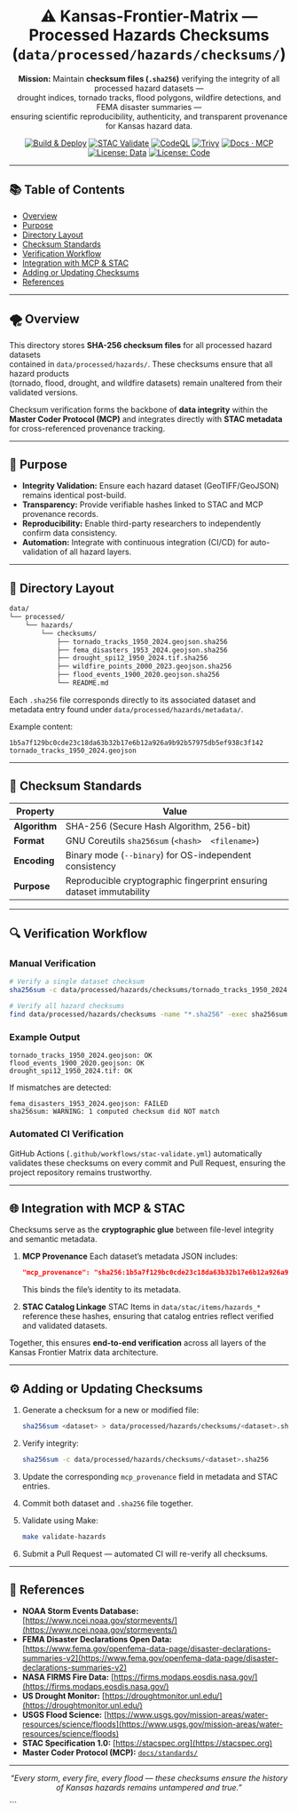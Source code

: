 <div align="center">

# ⚠️ Kansas-Frontier-Matrix — Processed Hazards Checksums (`data/processed/hazards/checksums/`)

**Mission:** Maintain **checksum files (`.sha256`)** verifying the integrity of all processed hazard datasets —  
drought indices, tornado tracks, flood polygons, wildfire detections, and FEMA disaster summaries —  
ensuring scientific reproducibility, authenticity, and transparent provenance for Kansas hazard data.

[![Build & Deploy](https://github.com/bartytime4life/Kansas-Frontier-Matrix/actions/workflows/site.yml/badge.svg)](../../../../.github/workflows/site.yml)
[![STAC Validate](https://github.com/bartytime4life/Kansas-Frontier-Matrix/actions/workflows/stac-validate.yml/badge.svg)](../../../../.github/workflows/stac-validate.yml)
[![CodeQL](https://github.com/bartytime4life/Kansas-Frontier-Matrix/actions/workflows/codeql.yml/badge.svg)](../../../../.github/workflows/codeql.yml)
[![Trivy](https://github.com/bartytime4life/Kansas-Frontier-Matrix/actions/workflows/trivy.yml/badge.svg)](../../../../.github/workflows/trivy.yml)
[![Docs · MCP](https://img.shields.io/badge/Docs-MCP-blue)](../../../../docs/)
[![License: Data](https://img.shields.io/badge/License-CC--BY%204.0-green)](../../../../LICENSE)
[![License: Code](https://img.shields.io/badge/License-MIT-yellow)](../../../../LICENSE)

</div>

---

## 📚 Table of Contents
- [Overview](#overview)
- [Purpose](#purpose)
- [Directory Layout](#directory-layout)
- [Checksum Standards](#checksum-standards)
- [Verification Workflow](#verification-workflow)
- [Integration with MCP & STAC](#integration-with-mcp--stac)
- [Adding or Updating Checksums](#adding-or-updating-checksums)
- [References](#references)

---

## 🌪️ Overview

This directory stores **SHA-256 checksum files** for all processed hazard datasets  
contained in `data/processed/hazards/`. These checksums ensure that all hazard products  
(tornado, flood, drought, and wildfire datasets) remain unaltered from their validated versions.  

Checksum verification forms the backbone of **data integrity** within the  
**Master Coder Protocol (MCP)** and integrates directly with **STAC metadata**  
for cross-referenced provenance tracking.

---

## 🎯 Purpose

- **Integrity Validation:** Ensure each hazard dataset (GeoTIFF/GeoJSON) remains identical post-build.  
- **Transparency:** Provide verifiable hashes linked to STAC and MCP provenance records.  
- **Reproducibility:** Enable third-party researchers to independently confirm data consistency.  
- **Automation:** Integrate with continuous integration (CI/CD) for auto-validation of all hazard layers.  

---

## 🧱 Directory Layout

```bash
data/
└── processed/
    └── hazards/
        └── checksums/
            ├── tornado_tracks_1950_2024.geojson.sha256
            ├── fema_disasters_1953_2024.geojson.sha256
            ├── drought_spi12_1950_2024.tif.sha256
            ├── wildfire_points_2000_2023.geojson.sha256
            ├── flood_events_1900_2020.geojson.sha256
            └── README.md
````

Each `.sha256` file corresponds directly to its associated dataset and metadata entry
found under `data/processed/hazards/metadata/`.

Example content:

```text
1b5a7f129bc0cde23c18da63b32b17e6b12a926a9b92b57975db5ef938c3f142  tornado_tracks_1950_2024.geojson
```

---

## 🧩 Checksum Standards

| Property      | Value                                                                |
| ------------- | -------------------------------------------------------------------- |
| **Algorithm** | SHA-256 (Secure Hash Algorithm, 256-bit)                             |
| **Format**    | GNU Coreutils `sha256sum` (`<hash>  <filename>`)                     |
| **Encoding**  | Binary mode (`--binary`) for OS-independent consistency              |
| **Purpose**   | Reproducible cryptographic fingerprint ensuring dataset immutability |

---

## 🔍 Verification Workflow

### Manual Verification

```bash
# Verify a single dataset checksum
sha256sum -c data/processed/hazards/checksums/tornado_tracks_1950_2024.geojson.sha256

# Verify all hazard checksums
find data/processed/hazards/checksums -name "*.sha256" -exec sha256sum -c {} \;
```

### Example Output

```
tornado_tracks_1950_2024.geojson: OK
flood_events_1900_2020.geojson: OK
drought_spi12_1950_2024.tif: OK
```

If mismatches are detected:

```
fema_disasters_1953_2024.geojson: FAILED
sha256sum: WARNING: 1 computed checksum did NOT match
```

### Automated CI Verification

GitHub Actions (`.github/workflows/stac-validate.yml`) automatically validates these checksums
on every commit and Pull Request, ensuring the project repository remains trustworthy.

---

## 🌐 Integration with MCP & STAC

Checksums serve as the **cryptographic glue** between file-level integrity and semantic metadata.

1. **MCP Provenance**
   Each dataset’s metadata JSON includes:

   ```json
   "mcp_provenance": "sha256:1b5a7f129bc0cde23c18da63b32b17e6b12a926a9b92b57975db5ef938c3f142"
   ```

   This binds the file’s identity to its metadata.

2. **STAC Catalog Linkage**
   STAC Items in `data/stac/items/hazards_*` reference these hashes, ensuring that catalog entries
   reflect verified and validated datasets.

Together, this ensures **end-to-end verification** across all layers of the Kansas Frontier Matrix data architecture.

---

## ⚙️ Adding or Updating Checksums

1. Generate a checksum for a new or modified file:

   ```bash
   sha256sum <dataset> > data/processed/hazards/checksums/<dataset>.sha256
   ```

2. Verify integrity:

   ```bash
   sha256sum -c data/processed/hazards/checksums/<dataset>.sha256
   ```

3. Update the corresponding `mcp_provenance` field in metadata and STAC entries.

4. Commit both dataset and `.sha256` file together.

5. Validate using Make:

   ```bash
   make validate-hazards
   ```

6. Submit a Pull Request — automated CI will re-verify all checksums.

---

## 📖 References

* **NOAA Storm Events Database:** [https://www.ncei.noaa.gov/stormevents/](https://www.ncei.noaa.gov/stormevents/)
* **FEMA Disaster Declarations Open Data:** [https://www.fema.gov/openfema-data-page/disaster-declarations-summaries-v2](https://www.fema.gov/openfema-data-page/disaster-declarations-summaries-v2)
* **NASA FIRMS Fire Data:** [https://firms.modaps.eosdis.nasa.gov/](https://firms.modaps.eosdis.nasa.gov/)
* **US Drought Monitor:** [https://droughtmonitor.unl.edu/](https://droughtmonitor.unl.edu/)
* **USGS Flood Science:** [https://www.usgs.gov/mission-areas/water-resources/science/floods](https://www.usgs.gov/mission-areas/water-resources/science/floods)
* **STAC Specification 1.0:** [https://stacspec.org](https://stacspec.org)
* **Master Coder Protocol (MCP):** [`docs/standards/`](../../../../docs/standards/)

---

<div align="center">

*“Every storm, every fire, every flood — these checksums ensure the history of Kansas hazards remains untampered and true.”*

</div>
```

